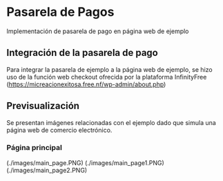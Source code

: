 # Pasarela de Pagos 
Implementación de pasarela de pago en página web de ejemplo

## Integración de la pasarela de pago
Para integrar la pasarela de ejemplo a la página web de ejemplo, se hizo uso de la función web checkout ofrecida por la plataforma InfinityFree (https://micreacionexitosa.free.nf/wp-admin/about.php)

## Previsualización
Se presentan imágenes relacionadas con el ejemplo dado que simula una página web de comercio electrónico.

### Página principal
(./images/main_page.PNG)
(./images/main_page1.PNG)
(./images/main_page2.PNG)
